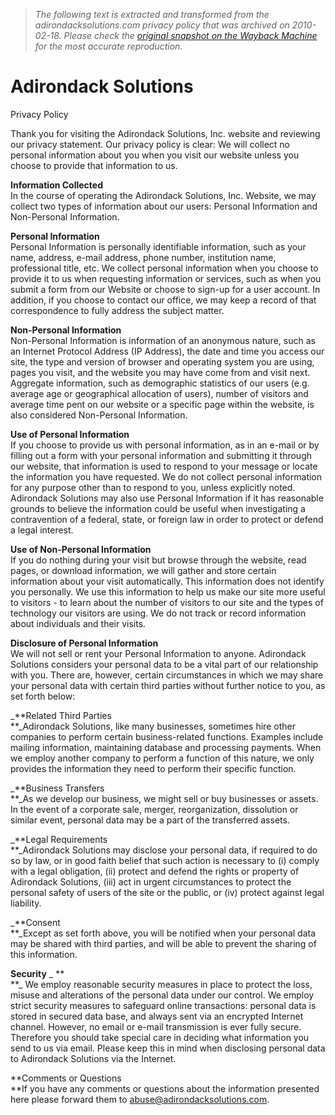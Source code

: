 > *The following text is extracted and transformed from the adirondacksolutions.com privacy policy that was archived on 2010-02-18. Please check the [original snapshot on the Wayback Machine](https://web.archive.org/web/20100218134437id_/http%3A//www.adirondacksolutions.com/PrivPolicy.cfm) for the most accurate reproduction.*

# Adirondack Solutions

  
Privacy Policy

Thank you for visiting the Adirondack Solutions, Inc. website and reviewing our privacy statement. Our privacy policy is clear: We will collect no personal information about you when you visit our website unless you choose to provide that information to us.

**Information Collected**  
In the course of operating the Adirondack Solutions, Inc. Website, we may collect two types of information about our users: Personal Information and Non-Personal Information.

**Personal Information**  
Personal Information is personally identifiable information, such as your name, address, e-mail address, phone number, institution name, professional title, etc. We collect personal information when you choose to provide it to us when requesting information or services, such as when you submit a form from our Website or choose to sign-up for a user account. In addition, if you choose to contact our office, we may keep a record of that correspondence to fully address the subject matter.

**Non-Personal Information**  
Non-Personal Information is information of an anonymous nature, such as an Internet Protocol Address (IP Address), the date and time you access our site, the type and version of browser and operating system you are using, pages you visit, and the website you may have come from and visit next. Aggregate information, such as demographic statistics of our users (e.g. average age or geographical allocation of users), number of visitors and average time pent on our website or a specific page within the website, is also considered Non-Personal Information.

**Use of Personal Information**  
If you choose to provide us with personal information, as in an e-mail or by filling out a form with your personal information and submitting it through our website, that information is used to respond to your message or locate the information you have requested. We do not collect personal information for any purpose other than to respond to you, unless explicitly noted. Adirondack Solutions may also use Personal Information if it has reasonable grounds to believe the information could be useful when investigating a contravention of a federal, state, or foreign law in order to protect or defend a legal interest.

**Use of Non-Personal Information**  
If you do nothing during your visit but browse through the website, read pages, or download information, we will gather and store certain information about your visit automatically. This information does not identify you personally. We use this information to help us make our site more useful to visitors - to learn about the number of visitors to our site and the types of technology our visitors are using. We do not track or record information about individuals and their visits.

**Disclosure of Personal Information**  
We will not sell or rent your Personal Information to anyone. Adirondack Solutions considers your personal data to be a vital part of our relationship with you. There are, however, certain circumstances in which we may share your personal data with certain third parties without further notice to you, as set forth below:

_**Related Third Parties  
**_Adirondack Solutions, like many businesses, sometimes hire other companies to perform certain business-related functions. Examples include mailing information, maintaining database and processing payments. When we employ another company to perform a function of this nature, we only provides the information they need to perform their specific function.

_**Business Transfers  
**_As we develop our business, we might sell or buy businesses or assets. In the event of a corporate sale, merger, reorganization, dissolution or similar event, personal data may be a part of the transferred assets.

_**Legal Requirements  
**_Adirondack Solutions may disclose your personal data, if required to do so by law, or in good faith belief that such action is necessary to (i) comply with a legal obligation, (ii) protect and defend the rights or property of Adirondack Solutions, (iii) act in urgent circumstances to protect the personal safety of users of the site or the public, or (iv) protect against legal liability.

_**Consent  
**_Except as set forth above, you will be notified when your personal data may be shared with third parties, and will be able to prevent the sharing of this information.

**Security** _ **  
**_ We employ reasonable security measures in place to protect the loss, misuse and alterations of the personal data under our control. We employ strict security measures to safeguard online transactions: personal data is stored in secured data base, and always sent via an encrypted Internet channel. However, no email or e-mail transmission is ever fully secure. Therefore you should take special care in deciding what information you send to us via email. Please keep this in mind when disclosing personal data to Adirondack Solutions via the Internet.

**Comments or Questions  
**If you have any comments or questions about the information presented here please forward them to [abuse@adirondacksolutions.com](mailto:abuse@adirondacksolutions.com).
